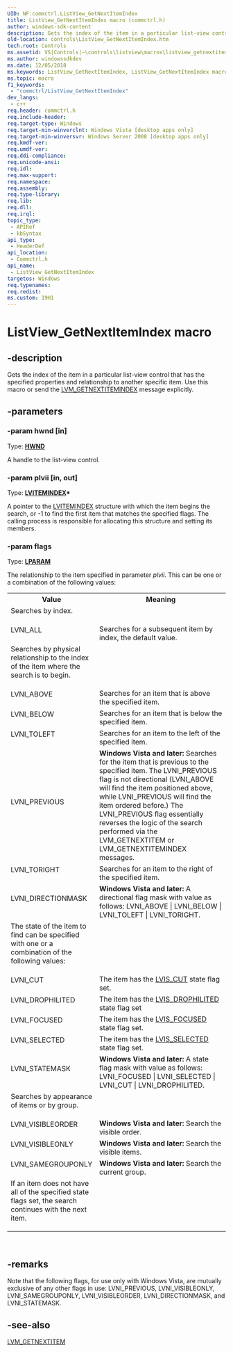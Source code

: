 ```yaml
---
UID: NF:commctrl.ListView_GetNextItemIndex
title: ListView_GetNextItemIndex macro (commctrl.h)
author: windows-sdk-content
description: Gets the index of the item in a particular list-view control that has the specified properties and relationship to another specific item. Use this macro or send the LVM_GETNEXTITEMINDEX message explicitly.
old-location: controls\ListView_GetNextItemIndex.htm
tech.root: Controls
ms.assetid: VS|Controls|~\controls\listview\macros\listview_getnextitemindex.htm
ms.author: windowssdkdev
ms.date: 12/05/2018
ms.keywords: ListView_GetNextItemIndex, ListView_GetNextItemIndex macro [Windows Controls], _shell_ListView_GetNextItemIndex, _shell_ListView_GetNextItemIndex_cpp, commctrl/ListView_GetNextItemIndex, controls.ListView_GetNextItemIndex, controls._shell_ListView_GetNextItemIndex
ms.topic: macro
f1_keywords: 
 - "commctrl/ListView_GetNextItemIndex"
dev_langs:
 - c++
req.header: commctrl.h
req.include-header: 
req.target-type: Windows
req.target-min-winverclnt: Windows Vista [desktop apps only]
req.target-min-winversvr: Windows Server 2008 [desktop apps only]
req.kmdf-ver: 
req.umdf-ver: 
req.ddi-compliance: 
req.unicode-ansi: 
req.idl: 
req.max-support: 
req.namespace: 
req.assembly: 
req.type-library: 
req.lib: 
req.dll: 
req.irql: 
topic_type:
 - APIRef
 - kbSyntax
api_type:
 - HeaderDef
api_location:
 - Commctrl.h
api_name:
 - ListView_GetNextItemIndex
targetos: Windows
req.typenames: 
req.redist: 
ms.custom: 19H1
---
```


# ListView_GetNextItemIndex macro


## -description


Gets the index of the item in a particular list-view control that has the specified properties and relationship to another specific item. Use this macro or send the <a href="https://docs.microsoft.com/windows/desktop/controls/lvm-getnextitemindex">LVM_GETNEXTITEMINDEX</a> message explicitly.


## -parameters




### -param hwnd [in]

Type: <b><a href="https://docs.microsoft.com/windows/desktop/WinProg/windows-data-types">HWND</a></b>

A handle to the list-view control.


### -param plvii [in, out]

Type: <b><a href="https://docs.microsoft.com/windows/desktop/api/commctrl/ns-commctrl-lvitemindex">LVITEMINDEX</a>*</b>

A pointer to the <a href="https://docs.microsoft.com/windows/desktop/api/commctrl/ns-commctrl-lvitemindex">LVITEMINDEX</a> structure with which the item begins the search, or -1 to find the first item that matches the specified flags. The calling process is responsible for allocating this structure and setting its members.


### -param flags

Type: <b><a href="https://docs.microsoft.com/windows/desktop/WinProg/windows-data-types">LPARAM</a></b>

The relationship to the item specified in parameter 
					<i>plvii</i>. This can be one or a combination of the following values: 



<table>
<tr>
<th>Value</th>
<th>Meaning</th>
</tr>
<tr>
<td width="40%"><a id=""></a><dl>
<dt><b></b></dt>
<dt>Searches by index.</dt>
</dl>
</td>
<td width="60%"></td>
</tr>
<tr>
<td width="40%"><a id=""></a><dl>
<dt><b></b></dt>
<dt>LVNI_ALL</dt>
</dl>
</td>
<td width="60%">
Searches for a subsequent item by index, the default value.



</td>
</tr>
<tr>
<td width="40%"><a id=""></a><dl>
<dt><b></b></dt>
<dt>Searches by physical relationship to the index of the item where the search is to begin.</dt>
</dl>
</td>
<td width="60%"></td>
</tr>
<tr>
<td width="40%"><a id=""></a><dl>
<dt><b></b></dt>
<dt>LVNI_ABOVE</dt>
</dl>
</td>
<td width="60%">
Searches for an item that is above the specified item.

</td>
</tr>
<tr>
<td width="40%"><a id=""></a><dl>
<dt><b></b></dt>
<dt>LVNI_BELOW</dt>
</dl>
</td>
<td width="60%">
Searches for an item that is below the specified item.

</td>
</tr>
<tr>
<td width="40%"><a id=""></a><dl>
<dt><b></b></dt>
<dt>LVNI_TOLEFT</dt>
</dl>
</td>
<td width="60%">
Searches for an item to the left of the specified item.

</td>
</tr>
<tr>
<td width="40%"><a id=""></a><dl>
<dt><b></b></dt>
<dt>LVNI_PREVIOUS</dt>
</dl>
</td>
<td width="60%">
<b>Windows Vista and later:</b> Searches for the item that is previous to the specified item. The LVNI_PREVIOUS flag is not directional (LVNI_ABOVE will find the item positioned above, while LVNI_PREVIOUS will find the item ordered before.)  The LVNI_PREVIOUS flag essentially reverses the logic of the search performed via the LVM_GETNEXTITEM or LVM_GETNEXTITEMINDEX messages.

</td>
</tr>
<tr>
<td width="40%"><a id=""></a><dl>
<dt><b></b></dt>
<dt>LVNI_TORIGHT</dt>
</dl>
</td>
<td width="60%">
Searches for an item to the right of the specified item.

</td>
</tr>
<tr>
<td width="40%"><a id=""></a><dl>
<dt><b></b></dt>
<dt>LVNI_DIRECTIONMASK</dt>
</dl>
</td>
<td width="60%">
<b>Windows Vista and later:</b> A directional flag mask with value as follows: LVNI_ABOVE | LVNI_BELOW | LVNI_TOLEFT | LVNI_TORIGHT.



</td>
</tr>
<tr>
<td width="40%"><a id=""></a><dl>
<dt><b></b></dt>
<dt>The state of the item to find can be specified with one or a combination of the following values:</dt>
</dl>
</td>
<td width="60%"></td>
</tr>
<tr>
<td width="40%"><a id=""></a><dl>
<dt><b></b></dt>
<dt>LVNI_CUT</dt>
</dl>
</td>
<td width="60%">
The item has the <a href="https://docs.microsoft.com/windows/desktop/Controls/list-view-item-states">LVIS_CUT</a> state flag set.

</td>
</tr>
<tr>
<td width="40%"><a id=""></a><dl>
<dt><b></b></dt>
<dt>LVNI_DROPHILITED</dt>
</dl>
</td>
<td width="60%">
The item has the <a href="https://docs.microsoft.com/windows/desktop/Controls/list-view-item-states">LVIS_DROPHILITED</a> state flag set

</td>
</tr>
<tr>
<td width="40%"><a id=""></a><dl>
<dt><b></b></dt>
<dt>LVNI_FOCUSED</dt>
</dl>
</td>
<td width="60%">
The item has the <a href="https://docs.microsoft.com/windows/desktop/Controls/list-view-item-states">LVIS_FOCUSED</a> state flag set.

</td>
</tr>
<tr>
<td width="40%"><a id=""></a><dl>
<dt><b></b></dt>
<dt>LVNI_SELECTED</dt>
</dl>
</td>
<td width="60%">
The item has the <a href="https://docs.microsoft.com/windows/desktop/Controls/list-view-item-states">LVIS_SELECTED</a> state flag set.

</td>
</tr>
<tr>
<td width="40%"><a id=""></a><dl>
<dt><b></b></dt>
<dt>LVNI_STATEMASK</dt>
</dl>
</td>
<td width="60%">
<b>Windows Vista and later:</b> A state flag mask with value as follows: LVNI_FOCUSED | LVNI_SELECTED | LVNI_CUT | LVNI_DROPHILITED.



</td>
</tr>
<tr>
<td width="40%"><a id=""></a><dl>
<dt><b></b></dt>
<dt>Searches by appearance of items or by group.</dt>
</dl>
</td>
<td width="60%"></td>
</tr>
<tr>
<td width="40%"><a id=""></a><dl>
<dt><b></b></dt>
<dt>LVNI_VISIBLEORDER</dt>
</dl>
</td>
<td width="60%">
<b>Windows Vista and later:</b> Search the visible order.

</td>
</tr>
<tr>
<td width="40%"><a id=""></a><dl>
<dt><b></b></dt>
<dt>LVNI_VISIBLEONLY</dt>
</dl>
</td>
<td width="60%">
<b>Windows Vista and later:</b> Search the visible items.

</td>
</tr>
<tr>
<td width="40%"><a id=""></a><dl>
<dt><b></b></dt>
<dt>LVNI_SAMEGROUPONLY</dt>
</dl>
</td>
<td width="60%">
<b>Windows Vista and later:</b> Search the current group.



</td>
</tr>
<tr>
<td width="40%"><a id=""></a><dl>
<dt><b></b></dt>
<dt>If an item does not have all of the specified state flags set, the search continues with the next item.</dt>
</dl>
</td>
<td width="60%"></td>
</tr>
</table>
 


## -remarks



Note that the following flags, for use only with Windows Vista, are mutually exclusive of any other flags in use: LVNI_PREVIOUS, LVNI_VISIBLEONLY, LVNI_SAMEGROUPONLY, LVNI_VISIBLEORDER, LVNI_DIRECTIONMASK, and LVNI_STATEMASK.




## -see-also




<a href="https://docs.microsoft.com/windows/desktop/Controls/lvm-getnextitem">LVM_GETNEXTITEM</a>
 

 


